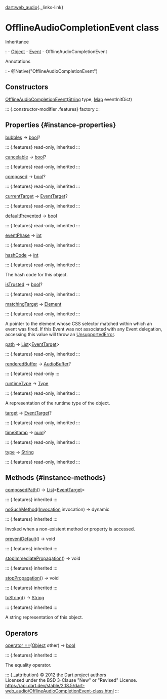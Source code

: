[dart:web\_audio](../dart-web_audio/dart-web_audio-library){._links-link}

OfflineAudioCompletionEvent class
=================================

Inheritance

:   -   [Object](../dart-core/object-class)
    -   [Event](../dart-html/event-class)
    -   OfflineAudioCompletionEvent

Annotations

:   -   \@Native(\"OfflineAudioCompletionEvent\")

Constructors
------------

[OfflineAudioCompletionEvent](offlineaudiocompletionevent/offlineaudiocompletionevent)([String](../dart-core/string-class)
type, [Map](../dart-core/map-class) eventInitDict)

::: {.constructor-modifier .features}
factory
:::

Properties {#instance-properties}
----------

[bubbles](../dart-html/event/bubbles) → [bool](../dart-core/bool-class)?

::: {.features}
read-only, inherited
:::

[cancelable](../dart-html/event/cancelable) →
[bool](../dart-core/bool-class)?

::: {.features}
read-only, inherited
:::

[composed](../dart-html/event/composed) →
[bool](../dart-core/bool-class)?

::: {.features}
read-only, inherited
:::

[currentTarget](../dart-html/event/currenttarget) →
[EventTarget](../dart-html/eventtarget-class)?

::: {.features}
read-only, inherited
:::

[defaultPrevented](../dart-html/event/defaultprevented) →
[bool](../dart-core/bool-class)

::: {.features}
read-only, inherited
:::

[eventPhase](../dart-html/event/eventphase) →
[int](../dart-core/int-class)

::: {.features}
read-only, inherited
:::

[hashCode](../dart-core/object/hashcode) → [int](../dart-core/int-class)

::: {.features}
read-only, inherited
:::

The hash code for this object.

[isTrusted](../dart-html/event/istrusted) →
[bool](../dart-core/bool-class)?

::: {.features}
read-only, inherited
:::

[matchingTarget](../dart-html/event/matchingtarget) →
[Element](../dart-html/element-class)

::: {.features}
read-only, inherited
:::

A pointer to the element whose CSS selector matched within which an
event was fired. If this Event was not associated with any Event
delegation, accessing this value will throw an
[UnsupportedError](../dart-core/unsupportederror-class).

[path](../dart-html/event/path) →
[List](../dart-core/list-class)\<[EventTarget](../dart-html/eventtarget-class)\>

::: {.features}
read-only, inherited
:::

[renderedBuffer](offlineaudiocompletionevent/renderedbuffer) →
[AudioBuffer](audiobuffer-class)?

::: {.features}
read-only
:::

[runtimeType](../dart-core/object/runtimetype) →
[Type](../dart-core/type-class)

::: {.features}
read-only, inherited
:::

A representation of the runtime type of the object.

[target](../dart-html/event/target) →
[EventTarget](../dart-html/eventtarget-class)?

::: {.features}
read-only, inherited
:::

[timeStamp](../dart-html/event/timestamp) →
[num](../dart-core/num-class)?

::: {.features}
read-only, inherited
:::

[type](../dart-html/event/type) → [String](../dart-core/string-class)

::: {.features}
read-only, inherited
:::

Methods {#instance-methods}
-------

[composedPath](../dart-html/event/composedpath)() →
[List](../dart-core/list-class)\<[EventTarget](../dart-html/eventtarget-class)\>

::: {.features}
inherited
:::

[noSuchMethod](../dart-core/object/nosuchmethod)([Invocation](../dart-core/invocation-class)
invocation) → dynamic

::: {.features}
inherited
:::

Invoked when a non-existent method or property is accessed.

[preventDefault](../dart-html/event/preventdefault)() → void

::: {.features}
inherited
:::

[stopImmediatePropagation](../dart-html/event/stopimmediatepropagation)()
→ void

::: {.features}
inherited
:::

[stopPropagation](../dart-html/event/stoppropagation)() → void

::: {.features}
inherited
:::

[toString](../dart-core/object/tostring)() →
[String](../dart-core/string-class)

::: {.features}
inherited
:::

A string representation of this object.

Operators
---------

[operator
==](../dart-core/object/operator_equals)([Object](../dart-core/object-class)
other) → [bool](../dart-core/bool-class)

::: {.features}
inherited
:::

The equality operator.

::: {._attribution}
© 2012 the Dart project authors\
Licensed under the BSD 3-Clause \"New\" or \"Revised\" License.\
<https://api.dart.dev/stable/2.18.5/dart-web_audio/OfflineAudioCompletionEvent-class.html>
:::
